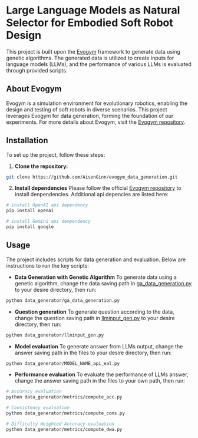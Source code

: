 # Large Language Models as Natural Selector for Embodied Soft Robot Design

This project is built upon the [Evogym](https://github.com/evogym/evogym) framework to generate data using genetic algorithms. The generated data is utilized to create inputs for language models (LLMs), and the performance of various LLMs is evaluated through provided scripts.

## About Evogym

Evogym is a simulation environment for evolutionary robotics, enabling the design and testing of soft robots in diverse scenarios. This project leverages Evogym for data generation, forming the foundation of our experiments. For more details about Evogym, visit the [Evogym repository](https://github.com/evogym/evogym). 

## Installation

To set up the project, follow these steps:

1. **Clone the repository:**
```bash
git clone https://github.com/AisenGinn/evogym_data_generation.git
```
2. **Install dependencies**
Please follow the official [Evogym repository](https://github.com/evogym/evogym) to install denpendencies. Additional api depencies are listed here:
```bash
# install OpenAI api dependency
pip install openai

# install Gemini api denpendency
pip install google
```

## Usage
The project includes scripts for data generation and evaluation. Below are instructions to run the key scripts:

- **Data Generation with Genetic Algorithm**
To generate data using a genetic algorithm, change the data saving path in [ga_data_generation.py](data_generator/ga_data_generation.py) to your desire directory, then run:
```bash
python data_generator/ga_data_generation.py
```

- **Question generation**
To generate question according to the data, change the question saving path in [llminput_gen.py](data_generator/llminput_gen.py) to your desire directory, then run:
```bash
python data_generator/llminput_gen.py
```

- **Model evaluation**
To generate answer from LLMs output, change the answer saving path in the files to your desire directory, then run:
```bash
python data_generator/MODEL_NAME_api_eal.py
```

- **Performance evaluation**
To evaluate the performance of LLMs answer, change the answer saving path in the files to your own path, then run:
```bash
# Accuracy evaluation
python data_generator/metrics/compute_acc.py

# Consistency evaluation
python data_generator/metrics/compute_cons.py

# Difficulty Weighted Accuracy evaluation
python data_generator/metrics/compute_dwa.py
```
